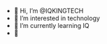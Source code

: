 - 👋 Hi, I’m @IQKINGTECH
- 👀 I’m interested in technology
- 🌱 I’m currently learning  IQ
- 💞️ 

<!---
IQKINGTECH/IQKINGTECH is a ✨ special ✨ repository because its `README.md` (this file) appears on your GitHub profile.
You can click the Preview link to take a look at your changes.
--->
